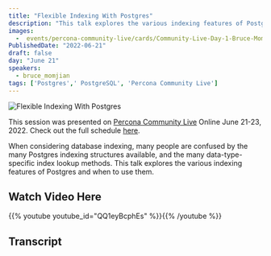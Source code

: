 ```yaml
---
title: "Flexible Indexing With Postgres"
description: "This talk explores the various indexing features of Postgres and when to use them."
images:
  -  events/percona-community-live/cards/Community-Live-Day-1-Bruce-Momjian-EBD.jpg
PublishedDate: "2022-06-21"
draft: false
day: "June 21"
speakers:
  - bruce_momjian
tags: ['Postgres',' PostgreSQL', 'Percona Community Live']
---
```


![Flexible Indexing With Postgres](events/percona-community-live/cards/Community-Live-Day-1-Bruce-Momjian-EBD.jpg)

This session was presented on [Percona Community Live](/events/percona-community-live-2022/) Online June 21-23, 2022. Check out the full schedule [here](/events/percona-community-live-2022/).

When considering database indexing, many people are confused by the many Postgres indexing structures available, and the many data-type-specific index lookup methods. This talk explores the various indexing features of Postgres and when to use them.

## Watch Video Here

{{% youtube youtube_id="QQ1eyBcphEs" %}}{{% /youtube %}}

## Transcript

